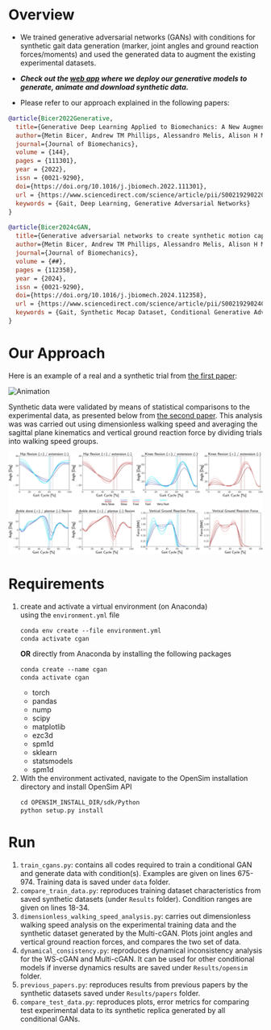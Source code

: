# Overview

- We trained generative adversarial networks (GANs) with conditions for synthetic gait data generation (marker, joint angles and ground reaction forces/moments) and used the generated data to augment the existing experimental datasets.

- ***Check out the [web app](https://thisgaitdoesnotexist.streamlit.app/) where we deploy our generative models to generate, animate and download synthetic data.***

- Please refer to our approach explained in the following papers:
```bibtex
@article{Bicer2022Generative,
  title={Generative Deep Learning Applied to Biomechanics: A New Augmentation Technique for Motion Capture Datasets},
  author={Metin Bicer, Andrew TM Phillips, Alessandro Melis, Alison H McGregor, Luca Modenese},
  journal={Journal of Biomechanics},
  volume = {144},
  pages = {111301},
  year = {2022},
  issn = {0021-9290},
  doi={https://doi.org/10.1016/j.jbiomech.2022.111301},
  url = {https://www.sciencedirect.com/science/article/pii/S0021929022003426},
  keywords = {Gait, Deep Learning, Generative Adversarial Networks}
}
```

```bibtex
@article{Bicer2024cGAN,
  title={Generative adversarial networks to create synthetic motion capture datasets including subject and gait characteristics},
  author={Metin Bicer, Andrew TM Phillips, Alessandro Melis, Alison H McGregor, Luca Modenese},
  journal={Journal of Biomechanics},
  volume = {##},
  pages = {112358},
  year = {2024},
  issn = {0021-9290},
  doi={https://doi.org/10.1016/j.jbiomech.2024.112358},
  url = {https://www.sciencedirect.com/science/article/pii/S0021929024004366},
  keywords = {Gait, Synthetic Mocap Dataset, Conditional Generative Adversarial Networks}
}
```

# Our Approach

Here is an example of a real and a synthetic trial from [the first paper](https://doi.org/10.1016/j.jbiomech.2022.111301):

![Animation](Figures/Animation.gif)

Synthetic data were validated by means of statistical comparisons to the experimental data, as presented below from [the second paper](https://doi.org/10.1016/j.jbiomech.2024.112358). This analysis was was carried out using dimensionless walking speed and averaging the sagittal plane kinematics and vertical ground reaction force by dividing trials into walking speed groups.

![Dimensionless](Figures/dimensionless.jpg)


# Requirements
1. create and activate a virtual environment (on Anaconda)  
    using the `environment.yml` file
    ```
	conda env create --file environment.yml
	conda activate cgan
    ```
	**OR** 
	directly from Anaconda by installing the following packages
	```
    conda create --name cgan
    conda activate cgan
    ```
    * torch
    * pandas
    * nump
    * scipy
    * matplotlib
    * ezc3d
    * spm1d
    * sklearn
	* statsmodels
	* spm1d
2. With the environment activated, navigate to the OpenSim installation directory and install OpenSim API
	```
	cd OPENSIM_INSTALL_DIR/sdk/Python
	python setup.py install	
	```

# Run
1. `train_cgans.py`: contains all codes required to train a conditional GAN and generate data with condition(s). Examples are given on lines 675-974. Training data is saved under `data` folder.
2. `compare_train_data.py`: reproduces training dataset characteristics from saved synthetic datasets (under `Results` folder). Condition ranges are given on lines 18-34.
3. `dimensionless_walking_speed_analysis.py`: carries out dimensionless walking speed analysis on the experimental training data and the synthetic dataset generated by the Multi-cGAN. Plots joint angles and vertical ground reaction forces, and compares the two set of data.
4. `dynamical_consistency.py`: reproduces dynamical inconsistency analysis for the WS-cGAN and Multi-cGAN. It can be used for other conditional models if inverse dynamics results are saved under `Results/opensim` folder.
5. `previous_papers.py`: reproduces results from previous papers by the synthetic datasets saved under `Results/papers` folder.
6. `compare_test_data.py`: reproduces plots, error metrics for comparing test experimental data to its synthetic replica generated by all conditional GANs.


